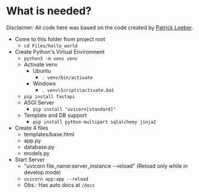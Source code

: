 # What is needed?

Disclaimer: All code here was based on the code created by [Patrick Loeber][LinkYouTube].

[LinkYouTube]: https://youtu.be/3vfum74ggHE

- Come to this folder from project root
  - `cd Files/hello_world`
- Create Python's Virtual Environment
  - `python3 -m venv venv`
  - Activate venv
    - Ubuntu
      - `. venv/bin/activate`
    - Windows
      - `. venv\Scripts\activate.bat`
  - `pip install fastapi`
  - ASGI Server
    - `pip install "uvicorn[standard]"`
  - Template and DB support
    - `pip install python-multipart sqlalchemy jinja2`
- Create 4 files
  - templates/base.html
  - app.py
  - database.py
  - models.py
- Start Server
  - "uvicorn file_name:server_instance --reload" (Reload only while in develop mode)
  - `uvicorn app:app --reload`
  - Obs.: Has auto docs at `/docs`
